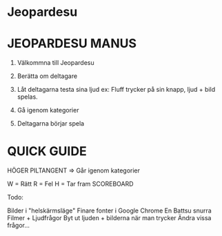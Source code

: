 Jeopardesu
==========

JEOPARDESU MANUS
==========

1. Välkommna till Jeopardesu

2. Berätta om deltagare

3. Låt deltagarna testa sina ljud ex:
Fluff trycker på sin knapp, ljud + bild spelas.

4. Gå igenom kategorier

5. Deltagarna börjar spela

QUICK GUIDE
==========

HÖGER PILTANGENT => Går igenom kategorier

W = Rätt
R = Fel
H = Tar fram SCOREBOARD


Todo:

Bilder i "helskärmsläge"
Finare fonter i Google Chrome
En Battsu snurra
Filmer + Ljudfrågor
Byt ut ljuden + bilderna när man trycker
Ändra vissa frågor...
